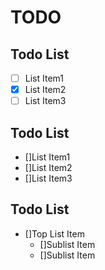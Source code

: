 # TODO

## Todo List
- [ ] List Item1
- [x] List Item2
- [ ] List Item3

## Todo List
- []List Item1
- []List Item2
- []List Item3

## Todo List
- []Top List Item
  - []Sublist Item
  - []Sublist Item

